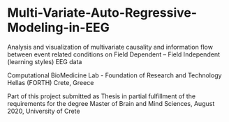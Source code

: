 # Multi-Variate-Auto-Regressive-Modeling-in-EEG
Analysis and visualization of multivariate causality and information flow between event related conditions on Field Dependent – Field Independent (learning styles) EEG data

Computational BioMedicine Lab - Foundation of Research and Technology Hellas (FORTH) Crete, Greece


Part of this project submitted as Thesis in partial fulfillment of the requirements for the degree Master of Brain and Mind Sciences, August 2020, University of Crete

